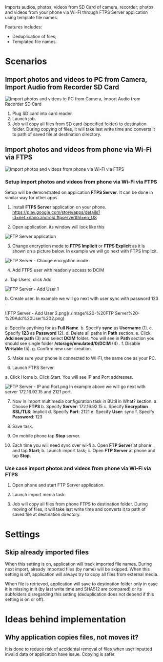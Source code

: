 Imports audios, photos, videos from SD Card of camera, recorder; photos and videos from your phone via WI-FI through FTPS Server application using template file names.

Features includes:
- Deduplication of files;
- Templated file names.

# Scenarios

## Import photos and videos to PC from Camera, Import Audio from Recorder SD Card

![Import photos and videos to PC from Camera, Import Audio from Recorder SD Card](./Image%20-%20Import%20media%20task%20-%20Case%201.png)

1. Plug SD card into card reader.
2. Launch job.
3. Job will copy all files from SD card (specified folder) to destination folder. During copying of files, it will take last write time and converts it to path of saved file at destination directory.

## Import photos and videos from phone via Wi-Fi via FTPS

![Import photos and videos from phone via Wi-Fi via FTPS](./Image%20-%20Import%20media%20task%20-%20Case%202.png)

### Setup import photos and videos from phone via Wi-Fi via FTPS

Setup will be demonstrated on application **FTPS Server**. It can be done in similar way for other apps.

1. Install **FTPS Server** application on your phone.
https://play.google.com/store/apps/details?id=net.xnano.android.ftpserver&hl=en_US

2. Open application. its window will look like this

![FTP Server application](./Image%20-%20FTP%20Server%20-%20After%20Install.png)

3. Change encryption mode to **FTPS Implicit** or **FTPS Explicit** as it is shown on a picture below.
In example we will go next with FTPS Implicit.

![FTP Server - Change encryption mode](./Image%20-%20FTP%20Server%20-%20Change%20encryption%20mode.png)

4. Add FTPS user with readonly access to DCIM

a. Tap Users, click Add

![FTP Server - Add User 1](./Image%20-%20FTP%20Server%20-%20Add%20User%201.png)

b. Create user.
In example we will go next with user sync with password 123 .

![FTP Server - Add User 2.png](./Image%20-%20FTP Server%20-%20Add%20User%202.png)

a. Specify anything for as **Full Name**.
b. Specify **sync** as **Username** (1).
c. Specify **123** as **Password** (2).
d. Delete all paths in **Path** section.
e. Click **Add new path** (3) and select **DCIM** folder.
You will see in **Path** section you should see single folder **/storage/emulated/0/DCIM** (4) .
f. Disable **Writable** (5).
g. Confirm new user creation.

5. Make sure your phone is connected to WI-FI, the same one as your PC.

6. Launch FTPS Server.

a. Click Home
b. Click Start.
You will see IP and Port addresses.

![FTP Server - IP and Port.png](./Image%20-%20FTP%20Server%20-%20IP%20and%20Port.png)
In example above we will go next with server 172.16.92.15 and 2121 port.

7. Now in import multimedia configuration task in BUtil in What? section.
a. Choose **FTPS**
b. Specify **Server**: 172.16.92.15
c. Specify **Encryption SSL/TLS**: Implicit
d. Specify **Port**: 2121
e. Specify **User**: sync
f. Specify **Password**: 123

8. Save task.

9. On mobile phone tap **Stop** server.

10. Each time you will need sync over wi-fi
a. Open **FTP Server** at phone and tap **Start**;
b. Launch import task;
c. Open **FTP Server** at phone and tap **Stop**.

### Use case import photos and videos from phone via Wi-Fi via FTPS
1. Open phone and start FTP Server application.

2. Launch import media task.

3. Job will copy all files from phone FTPS to destination folder. During moving of files, it will take last write time and converts it to path of saved file at destination directory.

# Settings

## Skip already imported files
When this setting is on, application will track imported file names. During next import, already imported files (by name) will be skipped.
When this setting is off, application will always try to copy all files from external media.

When file is retrieved, application will save to destination folder only in case it is missing in it (by last write time and SHA512 are compared) or its subfolders disregarding this setting (deduplication does not depend if this setting is on or off).

# Ideas behind implementation

## Why application copies files, not moves it?

It is done to reduce risk of accidental removal of files when user inputted invalid data or application have issue. Copying is safer.